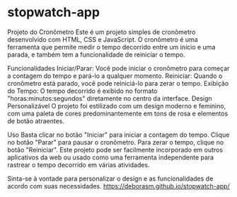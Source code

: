 # stopwatch-app

Projeto do Cronômetro
Este é um projeto simples de cronômetro desenvolvido com HTML, CSS e JavaScript. O cronômetro é uma ferramenta que permite medir o tempo decorrido entre um início e uma parada, e também tem a funcionalidade de reiniciar o tempo.

Funcionalidades
Iniciar/Parar: Você pode iniciar o cronômetro para começar a contagem do tempo e pará-lo a qualquer momento.
Reiniciar: Quando o cronômetro está parado, você pode reiniciá-lo para zerar o tempo.
Exibição do Tempo: O tempo decorrido é exibido no formato "horas:minutos:segundos" diretamente no centro da interface.
Design Personalizável
O projeto foi estilizado com um design moderno e feminino, com uma paleta de cores predominantemente em tons de rosa e elementos de botão atraentes.

Uso
Basta clicar no botão "Iniciar" para iniciar a contagem do tempo.
Clique no botão "Parar" para pausar o cronômetro.
Para zerar o tempo, clique no botão "Reiniciar".
Este projeto pode ser facilmente incorporado em outros aplicativos da web ou usado como uma ferramenta independente para rastrear o tempo decorrido em várias atividades.

Sinta-se à vontade para personalizar o design e as funcionalidades de acordo com suas necessidades.
https://deborasm.github.io/stopwatch-app/
